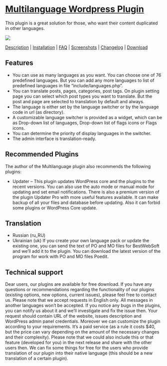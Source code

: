 <a href="http://bestwebsoft.com/products/multilanguage/description" target=_blank>Multilanguage Wordpress Plugin</a> 
==============================

This plugin is a great solution for those, who want their content duplicated in other languages. 

<img src="http://bestwebsoft.com/wp-content/uploads/2014/10/xmultilanguage-banner-website.jpg" />

<a href="http://bestwebsoft.com/plugin/multilanguage/#description" target=_blank>Description</a> | 
<a href="http://bestwebsoft.com/plugin/multilanguage/#installation" target=_blank>Installation</a> | 
<a href="http://bestwebsoft.com/plugin/multilanguage/#faq" target=_blank>FAQ</a> | 
<a href="http://bestwebsoft.com/plugin/multilanguage/#screenshots" target=_blank>Screenshots</a> | 
<a href="http://bestwebsoft.com/plugin/multilanguage/#changelog" target=_blank>Changelog</a> | 
<a href="http://bestwebsoft.com/plugin/multilanguage/#download" target=_blank>Download</a>


Features
--------------------------
* You can use as many languages as you want. You can choose one of 76 predefined languages. But you can add any more languages to list of predefined languages in file “include/languages.php”.
* You can translate posts, pages, categories, post tags. On plugin setting page you can select which post types you want to translate. But the post and page are selected to translation by default and always.
* The language is either set by the language switcher or by the language code in url (as directory).
* A customizable language switcher is provided as a widget, which can be as Drop-down list of languages, Drop-down list of flags icons or Flags icons.
* You can determine the priority of display languages ​​in the switcher.
* The admin interface is translation-ready.

Recommended Plugins
--------------------------
The author of the Multilanguage plugin also recommends the following plugins:
* Updater – This plugin updates WordPress core and the plugins to the recent versions. You can also use the auto mode or manual mode for updating and set email notifications.
There is also a premium version of the plugin Updater Pro with more useful features available. It can make backup of all your files and database before updating. Also it can forbid some plugins or WordPress Core update.

Translation
--------------------------
* Russian (ru_RU)
* Ukrainian (uk)
If you create your own language pack or update the existing one, you can send the text of PO and MO files for BestWebSoft and we’ll add it to the plugin. You can download the latest version of the program for work with PO and MO files Poedit.

Technical support
--------------------------
Dear users, our plugins are available for free download. If you have any questions or recommendations regarding the functionality of our plugins (existing options, new options, current issues), please feel free to contact us. Please note that we accept requests in English only. All messages in another languages won’t be accepted. If you notice any bugs in the plugins, you can notify us about it and we’ll investigate and fix the issue then. Your request should contain URL of the website, issues description and WordPress admin panel credentials. Moreover we can customize the plugin according to your requirements. It’s a paid service (as a rule it costs $40, but the price can vary depending on the amount of the necessary changes and their complexity). Please note that we could also include this or that feature (developed for you) in the next release and share with the other users then. We can fix some things for free for the users who provide translation of our plugin into their native language (this should be a new translation of a certain plugin).
